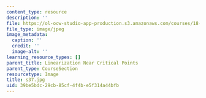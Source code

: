 ```yaml
---
content_type: resource
description: ''
file: https://ol-ocw-studio-app-production.s3.amazonaws.com/courses/18-03sc-differential-equations-fall-2011/39be5bdc29cb85cf4f4be5f314a44bfb_s37.jpg
file_type: image/jpeg
image_metadata:
  caption: ''
  credit: ''
  image-alt: ''
learning_resource_types: []
parent_title: Linearization Near Critical Points
parent_type: CourseSection
resourcetype: Image
title: s37.jpg
uid: 39be5bdc-29cb-85cf-4f4b-e5f314a44bfb
---
```

